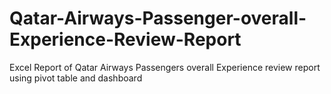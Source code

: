 # Qatar-Airways-Passenger-overall-Experience-Review-Report
Excel Report of Qatar Airways Passengers overall Experience review report using pivot table and dashboard 
